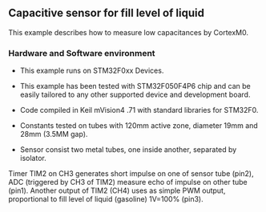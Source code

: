 <h2>Capacitive sensor for fill level of liquid</h2>

This example describes how to measure low capacitances by CortexM0.


<h3>Hardware and Software environment</h3>

  - This example runs on STM32F0xx Devices.
  
  - This example has been tested with  STM32F050F4P6 chip
     and can be easily tailored to any other supported device and development board.

  - Code compiled in Keil mVision4 .71 with standard libraries for STM32F0.

  - Constants tested on tubes with 120mm active zone, diameter 19mm and 28mm (3.5MM gap).

  - Sensor consist two metal tubes, one inside another, separated by isolator.


 Timer TIM2 on CH3 generates short impulse on one of sensor tube (pin2),
 ADC (triggered by CH3 of TIM2) measure echo of impulse on other tube (pin1).
 Another output of TIM2 (CH4) uses as simple PWM output, 
 proportional to fill level of liquid (gasoline) 1V=100% (pin3).

